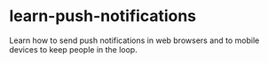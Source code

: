 # learn-push-notifications
Learn how to send push notifications in web browsers and to mobile devices to keep people in the loop.
